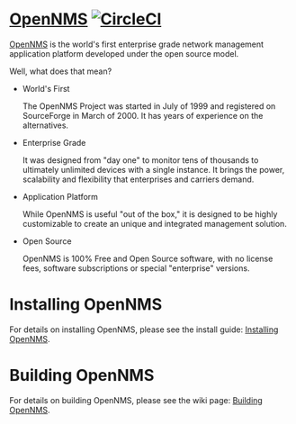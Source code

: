 [OpenNMS][] [![CircleCI](https://circleci.com/gh/OpenNMS/opennms.svg?style=svg)](https://circleci.com/gh/OpenNMS/opennms)
===========

[OpenNMS][] is the world's first enterprise grade network management application platform developed under the open source model.

Well, what does that mean?

*	World's First

	The OpenNMS Project was started in July of 1999 and registered on SourceForge in March of 2000. It has years of experience on the alternatives.

*	Enterprise Grade

	It was designed from "day one" to monitor tens of thousands to ultimately unlimited devices with a single instance. It brings the power, scalability and flexibility that enterprises and carriers demand.

*	Application Platform

	While OpenNMS is useful "out of the box," it is designed to be highly customizable to create an unique and integrated management solution.

* Open Source

	OpenNMS is 100% Free and Open Source software, with no license fees, software subscriptions or special "enterprise" versions.

Installing OpenNMS
==================

For details on installing OpenNMS, please see the install guide: [Installing OpenNMS][].

Building OpenNMS
================

For details on building OpenNMS, please see the wiki page: [Building OpenNMS][].

[OpenNMS]:           http://www.opennms.org/
[Building OpenNMS]:  https://wiki.opennms.org/wiki/Installation:Source
[Installing OpenNMS]:  http://docs.opennms.org/opennms/branches/develop/guide-install/guide-install.html

